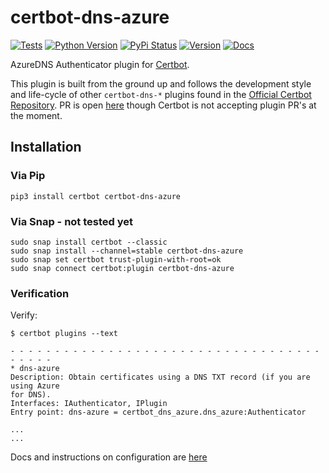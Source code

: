 # certbot-dns-azure

[![Tests](https://github.com/terrycain/certbot-dns-azure/workflows/Release/badge.svg)](https://github.com/terrycain/certbot-dns-azure/actions)
[![Python Version](https://img.shields.io/pypi/pyversions/certbot-dns-azure)](https://pypi.org/project/certbot-dns-azure/)
[![PyPi Status](https://img.shields.io/pypi/status/certbot-dns-azure)](https://pypi.org/project/certbot-dns-azure/)
[![Version](https://img.shields.io/pypi/v/certbot-dns-azure)](https://pypi.org/project/certbot-dns-azure/)
[![Docs](https://readthedocs.org/projects/certbot-dns-azure/badge/?version=latest&style=flat)](https://docs.certbot-dns-azure.co.uk/en/latest/)

AzureDNS Authenticator plugin for [Certbot](https://certbot.eff.org/).

This plugin is built from the ground up and follows the development style and life-cycle
of other `certbot-dns-*` plugins found in the
[Official Certbot Repository](https://github.com/certbot/certbot). PR is open [here](https://github.com/certbot/certbot/pull/8727) though Certbot is not accepting plugin PR's at the moment.

## Installation


### Via Pip
 
```
pip3 install certbot certbot-dns-azure
```

### Via Snap - not tested yet

```
sudo snap install certbot --classic
sudo snap install --channel=stable certbot-dns-azure
sudo snap set certbot trust-plugin-with-root=ok
sudo snap connect certbot:plugin certbot-dns-azure
```

### Verification

Verify:

```
$ certbot plugins --text

- - - - - - - - - - - - - - - - - - - - - - - - - - - - - - - - - - - - - - - -
* dns-azure
Description: Obtain certificates using a DNS TXT record (if you are using Azure
for DNS).
Interfaces: IAuthenticator, IPlugin
Entry point: dns-azure = certbot_dns_azure.dns_azure:Authenticator

...
...
```

Docs and instructions on configuration are [here](https://docs.certbot-dns-azure.co.uk/en/latest/)


